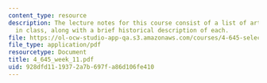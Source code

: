 ```yaml
---
content_type: resource
description: The lecture notes for this course consist of a list of artworks discussed
  in class, along with a brief historical description of each.
file: https://ol-ocw-studio-app-qa.s3.amazonaws.com/courses/4-645-selected-topics-in-architecture-architecture-from-1750-to-the-present-fall-2004/928dfd1119372a7b697fa86d106fe410_4_645_week_11.pdf
file_type: application/pdf
resourcetype: Document
title: 4_645_week_11.pdf
uid: 928dfd11-1937-2a7b-697f-a86d106fe410
---
```

